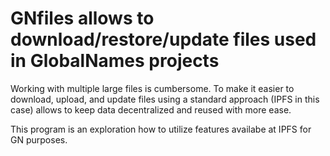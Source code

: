 # GNfiles allows to download/restore/update files used in GlobalNames projects

Working with multiple large files is cumbersome. To make it easier to download,
upload, and update files using a standard approach (IPFS in this case) allows
to keep data decentralized and reused with more ease.

This program is an exploration how to utilize features availabe at IPFS for
GN purposes.

